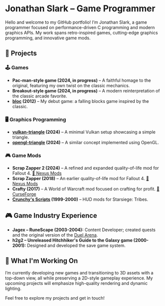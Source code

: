 # Jonathan Slark – Game Programmer

Hello and welcome to my GitHub portfolio! I’m Jonathan Slark, a game programmer focused on performance-driven C programming and modern graphics APIs. My work spans retro-inspired games, cutting-edge graphics programming, and innovative game mods.

## 🚀 Projects

### 🕹️ Games
- **Pac-man-style game (2024, in progress)** – A faithful homage to the original, featuring my own twist on the classic mechanics.
- **Breakout-style game (2024, in progress)** – A modern reinterpretation of the classic arcade favorite.
- **[bloc](https://github.com/jonathan-slark/bloc) (2012)** – My debut game: a falling blocks game inspired by the classic.

### 🖥️ Graphics Programming
- **[vulkan-triangle](https://github.com/jonathan-slark/vulkan-triangle) (2024)** – A minimal Vulkan setup showcasing a simple triangle.
- **[opengl-triangle](https://github.com/jonathan-slark/opengl_triangle) (2024)** – A similar concept implemented using OpenGL.

### 🎮 Game Mods
- **Scrap Zapper 2 (2024)** – A refined and expanded quality-of-life mod for Fallout 4.
  [🔗 Nexus Mods](https://www.nexusmods.com/fallout4/mods/77107)
- **Scrap Zapper (2018)** – An earlier quality-of-life mod for Fallout 4.
  [🔗 Nexus Mods](https://www.nexusmods.com/fallout4/mods/32158)
- **Crafty (2017)** – A World of Warcraft mod focused on crafting for profit.
  [🔗 CurseForge](https://www.curseforge.com/wow/addons/crafty)
- **[Crunchy's Scripts](https://github.com/jonathan-slark/crunchys-scripts) (1999-2000)** – HUD mods for Starsiege: Tribes.

## 🎮 Game Industry Experience

- **Jagex – RuneScape (2003-2004):** Content Developer; created quests and the original version of the [Duel Arena](https://runescape.wiki/w/Duel_Arena).
- **h2g2 – Unreleased Hitchhiker's Guide to the Galaxy game (2000-2001):** Designed and developed the save game system.

## 🎯 What I'm Working On

I’m currently developing new games and transitioning to 3D assets with a top-down view, all while preserving a 2D-style gameplay experience. My upcoming projects will emphasize high-quality rendering and dynamic lighting.

Feel free to explore my projects and get in touch!
